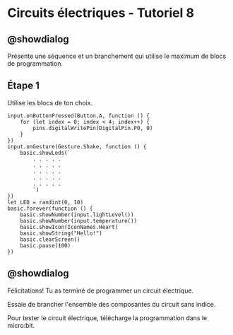 # Circuits électriques - Tutoriel 8

## @showdialog

Présente une séquence et un branchement qui utilise le maximum de blocs de programmation.

## Étape 1

Utilise les blocs de ton choix.

```blocks
input.onButtonPressed(Button.A, function () {
    for (let index = 0; index < 4; index++) {
        pins.digitalWritePin(DigitalPin.P0, 0)
    }
})
input.onGesture(Gesture.Shake, function () {
    basic.showLeds(`
        . . . . .
        . . . . .
        . . . . .
        . . . . .
        . . . . .
        `)
})
let LED = randint(0, 10)
basic.forever(function () {
    basic.showNumber(input.lightLevel())
    basic.showNumber(input.temperature())
    basic.showIcon(IconNames.Heart)
    basic.showString("Hello!")
    basic.clearScreen()
    basic.pause(100)
})

```

## @showdialog 

Félicitations! Tu as terminé de programmer un circuit électrique.

Essaie de brancher l'ensemble des composantes du circuit sans indice.

Pour tester le circuit électrique, télécharge la programmation dans le micro:bit.